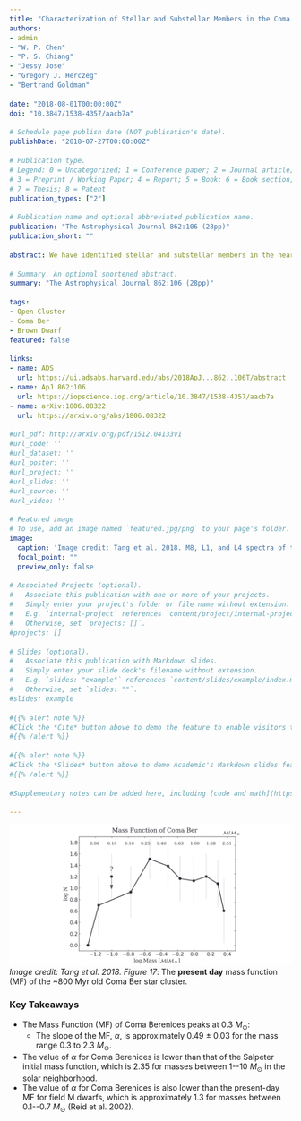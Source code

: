 ```yaml
---
title: "Characterization of Stellar and Substellar Members in the Coma Berenices Star Cluster"
authors:
- admin
- "W. P. Chen"
- "P. S. Chiang"
- "Jessy Jose"
- "Gregory J. Herczeg"
- "Bertrand Goldman"

date: "2018-08-01T00:00:00Z"
doi: "10.3847/1538-4357/aacb7a"

# Schedule page publish date (NOT publication's date).
publishDate: "2018-07-27T00:00:00Z"

# Publication type.
# Legend: 0 = Uncategorized; 1 = Conference paper; 2 = Journal article;
# 3 = Preprint / Working Paper; 4 = Report; 5 = Book; 6 = Book section;
# 7 = Thesis; 8 = Patent
publication_types: ["2"]

# Publication name and optional abbreviated publication name.
publication: "The Astrophysical Journal 862:106 (28pp)"
publication_short: ""

abstract: We have identified stellar and substellar members in the nearby star cluster Coma Berenices, using photometry, proper motions, and distances of a combination of 2MASS, UKIDSS, URAT1, and Gaia/DR2 data. Those with Gaia/DR2 parallax measurements provide the most reliable sample to constrain the distance, averaging 86.7 pc with a dispersion of 7.1 pc, and age of ~800 Myr, of the cluster. This age is older than the 400--600 Myr commonly adopted in the literature. Our analysis, complete within 5° of the cluster radius, leads to identification of 192 candidates, among which, after field contamination is considered, about 148 are true members. The members have J∼3 mag to ∼17.5 mag, corresponding to stellar masses 2.3--0.06 $M_\odot$. The mass function of the cluster peaks around 0.3$M_{\odot}$, and in the sense of $dN/dm = m^{-\alpha}$, where N is the number of members and m is stellar mass, with a slope $\alpha\approx$0.49$\pm$0.03 in the mass range 0.3–2.3 $M_{\odot}$. This is much shallower than that of the field population in the solar neighborhood. The slope $\alpha=−$1.69$\pm$0.14 from 0.3 $M_{\odot}$ to 0.06 $M_{\odot}$, the lowest mass in our sample. The cluster is mass-segregated and has a shape elongated toward the Galactic plane. Our list contains nine substellar members, including three new discoveries of an M8, an L1, and an L4 brown dwarfs, extending from the previously known coolest members of late-M types to even cooler types. 

# Summary. An optional shortened abstract.
summary: "The Astrophysical Journal 862:106 (28pp)"

tags:
- Open Cluster
- Coma Ber
- Brown Dwarf
featured: false

links:
- name: ADS
  url: https://ui.adsabs.harvard.edu/abs/2018ApJ...862..106T/abstract
- name: ApJ 862:106
  url: https://iopscience.iop.org/article/10.3847/1538-4357/aacb7a
- name: arXiv:1806.08322
  url: https://arxiv.org/abs/1806.08322

#url_pdf: http://arxiv.org/pdf/1512.04133v1
#url_code: ''
#url_dataset: ''
#url_poster: ''
#url_project: ''
#url_slides: ''
#url_source: ''
#url_video: ''

# Featured image
# To use, add an image named `featured.jpg/png` to your page's folder.
image:
  caption: 'Image credit: Tang et al. 2018. M8, L1, and L4 spectra of the brown dwarf member candidtes of Coma Ber'
  focal_point: ""
  preview_only: false

# Associated Projects (optional).
#   Associate this publication with one or more of your projects.
#   Simply enter your project's folder or file name without extension.
#   E.g. `internal-project` references `content/project/internal-project/index.md`.
#   Otherwise, set `projects: []`.
#projects: []

# Slides (optional).
#   Associate this publication with Markdown slides.
#   Simply enter your slide deck's filename without extension.
#   E.g. `slides: "example"` references `content/slides/example/index.md`.
#   Otherwise, set `slides: ""`.
#slides: example

#{{% alert note %}}
#Click the *Cite* button above to demo the feature to enable visitors to import publication metadata into their reference #management software.
#{{% /alert %}}

#{{% alert note %}}
#Click the *Slides* button above to demo Academic's Markdown slides feature.
#{{% /alert %}}

#Supplementary notes can be added here, including [code and math](https://sourcethemes.com/academic/docs/writing-markdown-#latex/).

---
```


![spectra](201808_comaber_apj.png)
*Image credit: Tang et al. 2018. Figure 17*: The **present day** mass function (MF) of the ~800 Myr old Coma Ber star cluster. 

### Key Takeaways
* The Mass Function (MF) of Coma Berenices peaks at 0.3 $M_\odot$:
  * The slope of the MF, $\alpha$, is approximately 0.49 $\pm$ 0.03 for the mass range 0.3 to 2.3 $M_{\odot}$.
* The value of $\alpha$ for Coma Berenices is lower than that of the Salpeter initial mass function, which is 2.35 for masses between 1--10 $M_{\odot}$ in the solar neighborhood.
* The value of $\alpha$ for Coma Berenices is also lower than the present-day MF for field M dwarfs, which is approximately 1.3 for masses between 0.1--0.7 $M_{\odot}$ (Reid et al. 2002).
